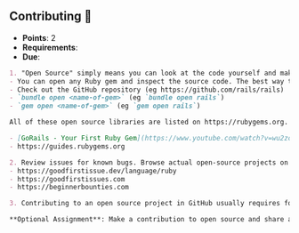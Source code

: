 <!-- TODO -->
<!-- 1. **Build stuff**: Reading books and doing courses is useful, but not as useful as working on real projects.

It could be your own ideas, it could be friends' ideas, small freelance projects that you find through your network or [Upwork](https://upwork.com/), [Beginner Bounties](https://beginnerbounties.com/), etc.

It can be intimidating to start taking on freelance projects, but the instructors are here to guide you (which is amazing, I would have killed for that). **Keep posting questions on Discord**. -->

## Contributing 🙋
- **Points**: 2
- **Requirements**:
- **Due**:
```md
1. "Open Source" simply means you can look at the code yourself and make a contribution.
- You can open any Ruby gem and inspect the source code. The best way to get better at writing code is by reading other people's code. 
- Check out the GitHub repository (eg https://github.com/rails/rails)
- `bundle open <name-of-gem>` (eg `bundle open rails`)
- `gem open <name-of-gem>` (eg `gem open rails`)

All of these open source libraries are listed on https://rubygems.org. If you're feeling bold, you can try creating your own Ruby Gem 💎

- [GoRails - Your First Ruby Gem](https://www.youtube.com/watch?v=wu2zoy63DeU)
- https://guides.rubygems.org

2. Review issues for known bugs. Browse actual open-source projects on GitHub looking for "good first issue" or "beginner-friendly" tags.
- https://goodfirstissue.dev/language/ruby
- https://goodfirstissues.com
- https://beginnerbounties.com

3. Contributing to an open source project in GitHub usually requires forking, cloning, making changes, and then submitting a pull request to the project. See `contributing` section in README for guidance.

**Optional Assignment**: Make a contribution to open source and share a link/screenshot of your contribution. Share knowledge, submit an issue, ask a question, review a pull request, work on a bounty etc. You may even submit an issue for an assignment or slide deck if you think there is a bug or something is not clear.
```
